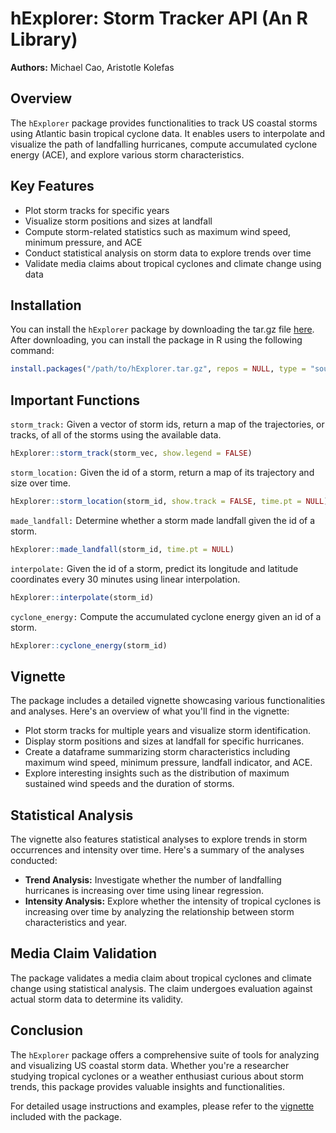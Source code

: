 # hExplorer: Storm Tracker API (An R Library)

**Authors:** Michael Cao, Aristotle Kolefas

## Overview
The `hExplorer` package provides functionalities to track US coastal storms using Atlantic basin tropical cyclone data. It enables users to interpolate and visualize the path of landfalling hurricanes, compute accumulated cyclone energy (ACE), and explore various storm characteristics.

## Key Features

- Plot storm tracks for specific years
- Visualize storm positions and sizes at landfall
- Compute storm-related statistics such as maximum wind speed, minimum pressure, and ACE
- Conduct statistical analysis on storm data to explore trends over time
- Validate media claims about tropical cyclones and climate change using data

## Installation

You can install the `hExplorer` package by downloading the tar.gz file [here](https://github.com/mic-cao/hExplorer/blob/main/hExplorer_0.1.0.tar.gz). After downloading, you can install the package in R using the following command:

```R
install.packages("/path/to/hExplorer.tar.gz", repos = NULL, type = "source")
```

## Important Functions

`storm_track:` Given a vector of storm ids, return a map of the trajectories, or tracks, of all of the storms using the available data.

```R
hExplorer::storm_track(storm_vec, show.legend = FALSE)
```

`storm_location:` Given the id of a storm, return a map of its trajectory and size over time.

```R
hExplorer::storm_location(storm_id, show.track = FALSE, time.pt = NULL)
```

`made_landfall:` Determine whether a storm made landfall given the id of a storm.

```R
hExplorer::made_landfall(storm_id, time.pt = NULL)
```

`interpolate:` Given the id of a storm, predict its longitude and latitude coordinates every 30 minutes using linear interpolation.

```R
hExplorer::interpolate(storm_id)
```

`cyclone_energy:` Compute the accumulated cyclone energy given an id of a storm.

```R
hExplorer::cyclone_energy(storm_id)
```
## Vignette

The package includes a detailed vignette showcasing various functionalities and analyses. Here's an overview of what you'll find in the vignette:

- Plot storm tracks for multiple years and visualize storm identification.
- Display storm positions and sizes at landfall for specific hurricanes.
- Create a dataframe summarizing storm characteristics including maximum wind speed, minimum pressure, landfall indicator, and ACE.
- Explore interesting insights such as the distribution of maximum sustained wind speeds and the duration of storms.

## Statistical Analysis

The vignette also features statistical analyses to explore trends in storm occurrences and intensity over time. Here's a summary of the analyses conducted:

- **Trend Analysis:** Investigate whether the number of landfalling hurricanes is increasing over time using linear regression.
- **Intensity Analysis:** Explore whether the intensity of tropical cyclones is increasing over time by analyzing the relationship between storm characteristics and year.

## Media Claim Validation

The package validates a media claim about tropical cyclones and climate change using statistical analysis. The claim undergoes evaluation against actual storm data to determine its validity.

## Conclusion

The `hExplorer` package offers a comprehensive suite of tools for analyzing and visualizing US coastal storm data. Whether you're a researcher studying tropical cyclones or a weather enthusiast curious about storm trends, this package provides valuable insights and functionalities.

For detailed usage instructions and examples, please refer to the [vignette](https://github.com/mic-cao/hExplorer/blob/main/vignettes/vignette.Rmd) included with the package.
